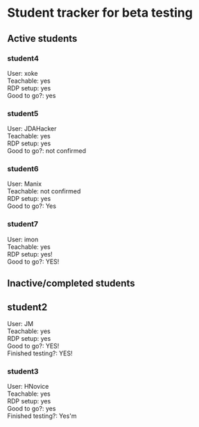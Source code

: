 # Student tracker for beta testing

## Active students

### student4
User: xoke  
Teachable: yes  
RDP setup: yes  
Good to go?: yes

### student5
User: JDAHacker  
Teachable: yes  
RDP setup: yes  
Good to go?: not confirmed

### student6
User: Manix  
Teachable: not confirmed  
RDP setup:  yes  
Good to go?: Yes  

### student7
User: imon  
Teachable: yes  
RDP setup: yes!  
Good to go?: YES!  

## Inactive/completed students

## student2
User: JM  
Teachable: yes  
RDP setup: yes  
Good to go?: YES!  
Finished testing?: YES!

### student3
User: HNovice  
Teachable: yes  
RDP setup: yes  
Good to go?: yes  
Finished testing?: Yes'm  
